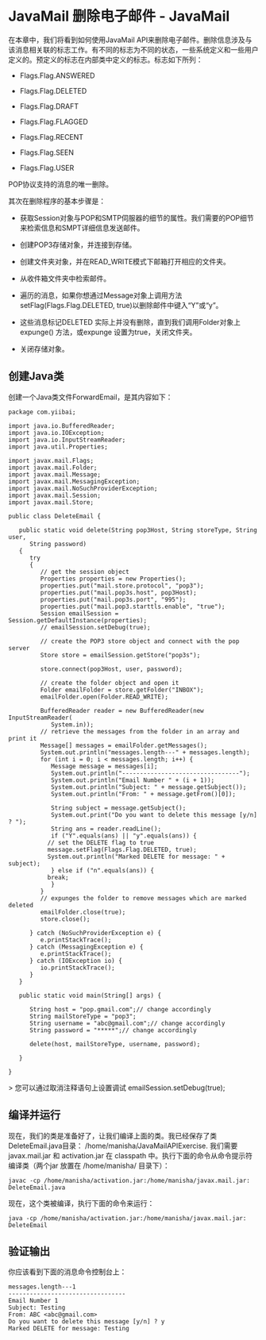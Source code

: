 # JavaMail 删除电子邮件 - JavaMail

在本章中，我们将看到如何使用JavaMail API来删除电子邮件。删除信息涉及与该消息相关联的标志工作。有不同的标志为不同的状态，一些系统定义和一些用户定义的。预定义的标志在内部类中定义的标志。标志如下所列：

*   Flags.Flag.ANSWERED

*   Flags.Flag.DELETED

*   Flags.Flag.DRAFT

*   Flags.Flag.FLAGGED

*   Flags.Flag.RECENT

*   Flags.Flag.SEEN

*   Flags.Flag.USER

POP协议支持的消息的唯一删除。

其次在删除程序的基本步骤是：

*   获取Session对象与POP和SMTP伺服器的细节的属性。我们需要的POP细节来检索信息和SMPT详细信息发送邮件。

*   创建POP3存储对象，并连接到存储。

*   创建文件夹对象，并在READ_WRITE模式下邮箱打开相应的文件夹。

*   从收件箱文件夹中检索邮件。

*   遍历的消息，如果你想通过Message对象上调用方法setFlag(Flags.Flag.DELETED, true)以删除邮件中键入“Y”或“y”。

*   这些消息标记DELETED 实际上并没有删除，直到我们调用Folder对象上expunge() 方法，或expunge 设置为true，关闭文件夹。

*   关闭存储对象。

## 创建Java类

创建一个Java类文件ForwardEmail，是其内容如下：

```
package com.yiibai;

import java.io.BufferedReader;
import java.io.IOException;
import java.io.InputStreamReader;
import java.util.Properties;

import javax.mail.Flags;
import javax.mail.Folder;
import javax.mail.Message;
import javax.mail.MessagingException;
import javax.mail.NoSuchProviderException;
import javax.mail.Session;
import javax.mail.Store;

public class DeleteEmail {

   public static void delete(String pop3Host, String storeType, String user,
      String password) 
   {
      try 
      {
         // get the session object
         Properties properties = new Properties();
         properties.put("mail.store.protocol", "pop3");
         properties.put("mail.pop3s.host", pop3Host);
         properties.put("mail.pop3s.port", "995");
         properties.put("mail.pop3.starttls.enable", "true");
         Session emailSession = Session.getDefaultInstance(properties);
         // emailSession.setDebug(true);

         // create the POP3 store object and connect with the pop server
         Store store = emailSession.getStore("pop3s");

         store.connect(pop3Host, user, password);

         // create the folder object and open it
         Folder emailFolder = store.getFolder("INBOX");
         emailFolder.open(Folder.READ_WRITE);

         BufferedReader reader = new BufferedReader(new InputStreamReader(
            System.in));
         // retrieve the messages from the folder in an array and print it
         Message[] messages = emailFolder.getMessages();
         System.out.println("messages.length---" + messages.length);
         for (int i = 0; i < messages.length; i++) {
            Message message = messages[i];
            System.out.println("---------------------------------");
            System.out.println("Email Number " + (i + 1));
            System.out.println("Subject: " + message.getSubject());
            System.out.println("From: " + message.getFrom()[0]);

            String subject = message.getSubject();
            System.out.print("Do you want to delete this message [y/n] ? ");
            String ans = reader.readLine();
            if ("Y".equals(ans) || "y".equals(ans)) {
           // set the DELETE flag to true
           message.setFlag(Flags.Flag.DELETED, true);
           System.out.println("Marked DELETE for message: " + subject);
            } else if ("n".equals(ans)) {
           break;
            }
         }
         // expunges the folder to remove messages which are marked deleted
         emailFolder.close(true);
         store.close();

      } catch (NoSuchProviderException e) {
         e.printStackTrace();
      } catch (MessagingException e) {
         e.printStackTrace();
      } catch (IOException io) {
         io.printStackTrace();
      }
   }

   public static void main(String[] args) {

      String host = "pop.gmail.com";// change accordingly
      String mailStoreType = "pop3";
      String username = "abc@gmail.com";// change accordingly
      String password = "*****";// change accordingly

      delete(host, mailStoreType, username, password);

   }

}
```

&gt; 您可以通过取消注释语句上设置调试 emailSession.setDebug(true);

## 编译并运行

现在，我们的类是准备好了，让我们编译上面的类。我已经保存了类DeleteEmail.java目录： /home/manisha/JavaMailAPIExercise. 我们需要javax.mail.jar 和 activation.jar 在 classpath 中。执行下面的命令从命令提示符编译类（两个jar 放置在 /home/manisha/ 目录下）：

```
javac -cp /home/manisha/activation.jar:/home/manisha/javax.mail.jar: DeleteEmail.java
```

现在，这个类被编译，执行下面的命令来运行：

```
java -cp /home/manisha/activation.jar:/home/manisha/javax.mail.jar: DeleteEmail
```

## 验证输出

你应该看到下面的消息命令控制台上：

```
messages.length---1
---------------------------------
Email Number 1
Subject: Testing
From: ABC <abc@gmail.com>
Do you want to delete this message [y/n] ? y
Marked DELETE for message: Testing
```


